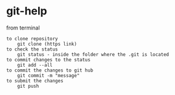 # git-help

from terminal

    to clone repository
        git clone (https link)
    to check the status
        git status - inside the folder where the .git is located
    to commit changes to the status
        git add --all
    to commit the changes to git hub
        git commit -m "message"
    to submit the changes
        git push